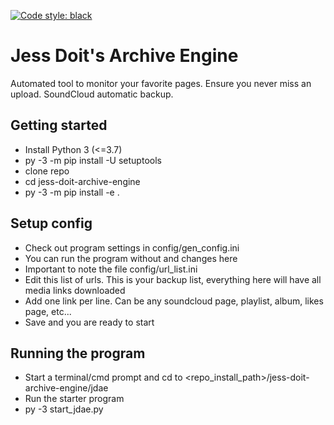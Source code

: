 [![Code style: black](https://img.shields.io/badge/code%20style-black-000000.svg)](https://github.com/psf/black)

# Jess Doit's Archive Engine
Automated tool to monitor your favorite pages. Ensure you never miss an upload.
SoundCloud automatic backup.

## Getting started
- Install Python 3 (<=3.7)
- py -3 -m pip install -U setuptools
- clone repo
- cd jess-doit-archive-engine
- py -3 -m pip install -e .

## Setup config
- Check out program settings in config/gen_config.ini
- You can run the program without and changes here
- Important to note the file config/url_list.ini
- Edit this list of urls. This is your backup list, everything here will have all media links downloaded
- Add one link per line. Can be any soundcloud page, playlist, album, likes page, etc...
- Save and you are ready to start

## Running the program
- Start a terminal/cmd prompt and cd to <repo_install_path>/jess-doit-archive-engine/jdae
- Run the starter program
- py -3 start_jdae.py
